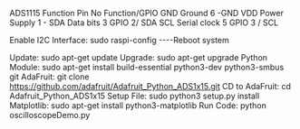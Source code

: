 ADS1115        Function          Pin No            Function/GPIO
GND            Ground              6                  -GND
VDD          Power Supply          1                  -
SDA            Data bits           3                GPIO 2/ SDA
SCL          Serial clock          5                GPIO 3 / SCL

Enable I2C Interface: sudo  raspi-config  ----Reboot system


Update: sudo  apt-get update
Upgrade: sudo  apt-get upgrade
Python Module: sudo  apt-get install build-essential python3-dev  python3-smbus git
AdaFruit:  git clone https://github.com/adafruit/Adafruit_Python_ADS1x15.git
CD to AdaFruit: cd Adafruit_Python_ADS1x15
Setup File: sudo  python3  setup.py   install
Matplotlib: sudo apt-get install python3-matplotlib
Run Code: python  oscilloscopeDemo.py
